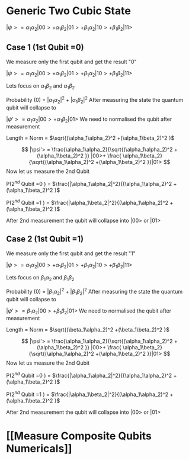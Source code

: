 # Generic Two Cubic State
$|\psi>=\alpha_1\alpha_2|00>+\alpha_1\beta_2|01>+\beta_1\alpha_2|10>+\beta_1\beta_2|11>$

## Case 1 (1st Qubit =0)

We measure only the first qubit and get the result "0"

$|\psi>=\alpha_1\alpha_2|00>+\alpha_1\beta_2|01>+\beta_1\alpha_2|10>+\beta_1\beta_2|11>$


Lets focus on $\alpha_1\beta_2$ and $\alpha_1\beta_2$

Probability (0) = $|\alpha_1\alpha_2|^2+|\alpha_1\beta_2|^2$
After measuring the state the quantum qubit will collapse to 

$|\psi'>=\alpha_1\alpha_2|00>+\alpha_1\beta_2|01>$
We need to normalised the qubit after measurement 

Length = Norm = $\sqrt{(\alpha_1\alpha_2)^2 +(\alpha_1\beta_2)^2 }$

$$
|\psi'> = \frac{\alpha_1\alpha_2}{\sqrt{(\alpha_1\alpha_2)^2 +(\alpha_1\beta_2)^2 }} |00>+ \frac{ \alpha_1\beta_2}{\sqrt{(\alpha_1\alpha_2)^2 +(\alpha_1\beta_2)^2 }}|01>
$$
Now let us measure the 2nd Qubit 

P($2^{nd}$ Qubit =0 ) =  $\frac{|\alpha_1\alpha_2|^2}{(\alpha_1\alpha_2)^2 +(\alpha_1\beta_2)^2 }$



P($2^{nd}$ Qubit =1 ) =  $\frac{|\alpha_1\beta_2|^2}{(\alpha_1\alpha_2)^2 +(\alpha_1\beta_2)^2 }$

After 2nd measurement the qubit will collapse into  |00> or |01>



## Case 2 (1st Qubit =1)

We measure only the first qubit and get the result "1"

$|\psi>=\alpha_1\alpha_2|00>+\alpha_1\beta_2|01>+\beta_1\alpha_2|10>+\beta_1\beta_2|11>$


Lets focus on $\beta_1\alpha_2$ and $\beta_1\beta_2$

Probability (0) = $|\beta_1\alpha_2|^2+|\beta_1\beta_2|^2$
After measuring the state the quantum qubit will collapse to 

$|\psi'>=\beta_1\alpha_2|00>+\beta_1\beta_2|01>$
We need to normalised the qubit after measurement 

Length = Norm = $\sqrt{(\beta_1\alpha_2)^2 +(\beta_1\beta_2)^2 }$

$$
|\psi'> = \frac{\alpha_1\alpha_2}{\sqrt{(\alpha_1\alpha_2)^2 +(\alpha_1\beta_2)^2 }} |00>+ \frac{ \alpha_1\beta_2}{\sqrt{(\alpha_1\alpha_2)^2 +(\alpha_1\beta_2)^2 }}|01>
$$
Now let us measure the 2nd Qubit 

P($2^{nd}$ Qubit =0 ) =  $\frac{|\alpha_1\alpha_2|^2}{(\alpha_1\alpha_2)^2 +(\alpha_1\beta_2)^2 }$



P($2^{nd}$ Qubit =1 ) =  $\frac{|\alpha_1\beta_2|^2}{(\alpha_1\alpha_2)^2 +(\alpha_1\beta_2)^2 }$

After 2nd measurement the qubit will collapse into  |00> or |01>

# [[Measure Composite Qubits Numericals]]

